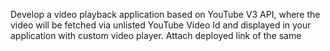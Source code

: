 Develop a video playback application based on YouTube V3 API, where the video will be fetched via unlisted YouTube Video Id and displayed in your application with custom video player. Attach deployed link of the same

